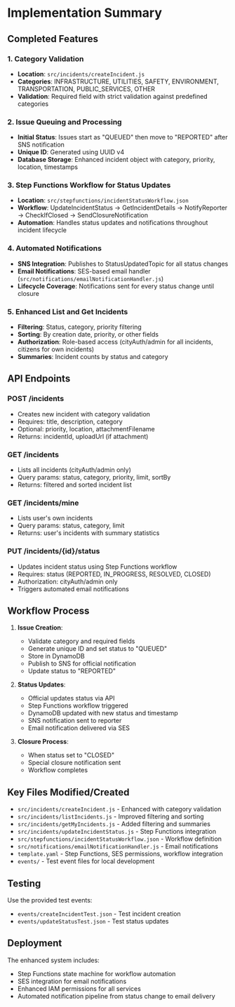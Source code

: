# Implementation Summary

## Completed Features

### 1. Category Validation
- **Location**: `src/incidents/createIncident.js`
- **Categories**: INFRASTRUCTURE, UTILITIES, SAFETY, ENVIRONMENT, TRANSPORTATION, PUBLIC_SERVICES, OTHER
- **Validation**: Required field with strict validation against predefined categories

### 2. Issue Queuing and Processing
- **Initial Status**: Issues start as "QUEUED" then move to "REPORTED" after SNS notification
- **Unique ID**: Generated using UUID v4
- **Database Storage**: Enhanced incident object with category, priority, location, timestamps

### 3. Step Functions Workflow for Status Updates
- **Location**: `src/stepfunctions/incidentStatusWorkflow.json`
- **Workflow**: UpdateIncidentStatus → GetIncidentDetails → NotifyReporter → CheckIfClosed → SendClosureNotification
- **Automation**: Handles status updates and notifications throughout incident lifecycle

### 4. Automated Notifications
- **SNS Integration**: Publishes to StatusUpdatedTopic for all status changes
- **Email Notifications**: SES-based email handler (`src/notifications/emailNotificationHandler.js`)
- **Lifecycle Coverage**: Notifications sent for every status change until closure

### 5. Enhanced List and Get Incidents
- **Filtering**: Status, category, priority filtering
- **Sorting**: By creation date, priority, or other fields
- **Authorization**: Role-based access (cityAuth/admin for all incidents, citizens for own incidents)
- **Summaries**: Incident counts by status and category

## API Endpoints

### POST /incidents
- Creates new incident with category validation
- Requires: title, description, category
- Optional: priority, location, attachmentFilename
- Returns: incidentId, uploadUrl (if attachment)

### GET /incidents
- Lists all incidents (cityAuth/admin only)
- Query params: status, category, priority, limit, sortBy
- Returns: filtered and sorted incident list

### GET /incidents/mine
- Lists user's own incidents
- Query params: status, category, limit
- Returns: user's incidents with summary statistics

### PUT /incidents/{id}/status
- Updates incident status using Step Functions workflow
- Requires: status (REPORTED, IN_PROGRESS, RESOLVED, CLOSED)
- Authorization: cityAuth/admin only
- Triggers automated email notifications

## Workflow Process

1. **Issue Creation**:
   - Validate category and required fields
   - Generate unique ID and set status to "QUEUED"
   - Store in DynamoDB
   - Publish to SNS for official notification
   - Update status to "REPORTED"

2. **Status Updates**:
   - Official updates status via API
   - Step Functions workflow triggered
   - DynamoDB updated with new status and timestamp
   - SNS notification sent to reporter
   - Email notification delivered via SES

3. **Closure Process**:
   - When status set to "CLOSED"
   - Special closure notification sent
   - Workflow completes

## Key Files Modified/Created

- `src/incidents/createIncident.js` - Enhanced with category validation
- `src/incidents/listIncidents.js` - Improved filtering and sorting
- `src/incidents/getMyIncidents.js` - Added filtering and summaries
- `src/incidents/updateIncidentStatus.js` - Step Functions integration
- `src/stepfunctions/incidentStatusWorkflow.json` - Workflow definition
- `src/notifications/emailNotificationHandler.js` - Email notifications
- `template.yaml` - Step Functions, SES permissions, workflow integration
- `events/` - Test event files for local development

## Testing

Use the provided test events:
- `events/createIncidentTest.json` - Test incident creation
- `events/updateStatusTest.json` - Test status updates

## Deployment

The enhanced system includes:
- Step Functions state machine for workflow automation
- SES integration for email notifications
- Enhanced IAM permissions for all services
- Automated notification pipeline from status change to email delivery